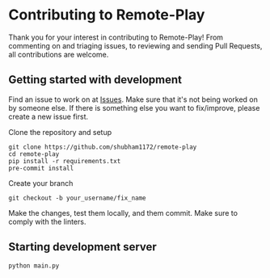 # Contributing to Remote-Play

Thank you for your interest in contributing to Remote-Play! From commenting on and triaging issues, to reviewing and sending Pull Requests, all contributions are welcome.

## Getting started with development

Find an issue to work on at [Issues](https://github.com/shubham1172/remote-play/issues). Make sure that it's not being worked on by someone else. If there is something else you want to fix/improve, please create a new issue first.

Clone the repository and setup
```
git clone https://github.com/shubham1172/remote-play
cd remote-play
pip install -r requirements.txt
pre-commit install
```

Create your branch
```
git checkout -b your_username/fix_name
```

Make the changes, test them locally, and them commit. Make sure to comply with the linters.

## Starting development server

```
python main.py
```
